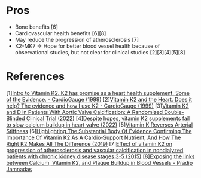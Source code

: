 # Pros
- Bone benefits [6]
- Cardiovascular health benefits [6][8]
- May reduce the progression of atherosclerosis [7]
- K2-MK7 -> Hope for better blood vessel health because of observational studies, but not clear for clinical studies [2][3][4][5][8]

# References
[1][Intro to Vitamin K2. K2 has promise as a heart health supplement. Some of the Evidence. - CardioGauge (1999)](https://www.youtube.com/watch?v=fY35xfHT5ts)
[2][Vitamin K2 and the Heart. Does it help? The evidence and how I use K2 - CardioGauge (1999)](https://www.youtube.com/watch?v=r8ucokDJTbs)
[3][Vitamin K2 and D in Patients With Aortic Valve Calcification: A Randomized Double-Blinded Clinical Trial (2022)](https://www.ahajournals.org/doi/10.1161/CIRCULATIONAHA.121.057008)
[4][Despite hopes, vitamin K2 supplements fail to slow calcium buildup in heart valve (2022)](https://www.heart.org/en/news/2022/04/25/despite-hopes-vitamin-k2-supplements-fail-to-slow-calcium-buildup-in-heart-valve)
[5][Vitamin K Reverses Arterial Stiffness](https://www.lifeextension.com/magazine/2017/11/vitamin-k-and-arterial-stiffness)
[6][Highlighting The Substantial Body Of Evidence Confirming The Importance Of Vitamin K2 As A Cardio-Support Nutrient, And How The Right K2 Makes All The Difference (2019)](https://www.ncbi.nlm.nih.gov/pmc/articles/PMC7238900/)
[7][Effect of vitamin K2 on progression of atherosclerosis and vascular calcification in nondialyzed patients with chronic kidney disease stages 3-5 (2015)](https://pubmed.ncbi.nlm.nih.gov/26176325/)
[8][Exposing the links between Calcium, Vitamin K2, and Plaque Buildup in Blood Vessels - Pradip Jamnadas](https://www.youtube.com/watch?v=D_UJaEZe9gg)